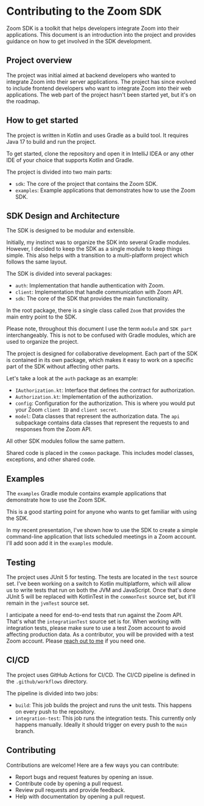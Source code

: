 # Contributing to the Zoom SDK
Zoom SDK is a toolkit that helps developers integrate Zoom into their applications. 
This document is an introduction into the project  and provides guidance on how to get involved in the SDK development.

## Project overview
The project was initial aimed at backend developers who wanted to integrate Zoom into their server applications.
The project has since evolved to include frontend developers who want to integrate Zoom into their web applications.
The web part of the project hasn't been started yet, but it's on the roadmap.

## How to get started
The project is written in Kotlin and uses Gradle as a build tool.
It requires Java 17 to build and run the project.

To get started, clone the repository and open it in IntelliJ IDEA or any 
other IDE of your choice that supports Kotlin and Gradle.

The project is divided into two main parts:
* `sdk`: The core of the project that contains the Zoom SDK.
* `examples`: Example applications that demonstrates how to use the Zoom SDK.

## SDK Design and Architecture
The SDK is designed to be modular and extensible.

Initially, my instinct was to organize the SDK into several Gradle modules.
However, I decided to keep the SDK as a single module to keep things simple.
This also helps with a transition to a multi-platform project which follows the same layout.

The SDK is divided into several packages:
* `auth`: Implementation that handle authentication with Zoom.
* `client`: Implementation that handle communication with Zoom API.
* `sdk`: The core of the SDK that provides the main functionality.

In the root package, there is a single class called `Zoom` that provides the main entry point to the SDK.

Please note, throughout this document I use the term `module` and `SDK part` interchangeably.
This is not to be confused with Gradle modules, which are used to organize the project.

The project is designed for collaborative development. Each part of the SDK 
is contained in its own package, which makes it easy to work on a specific part 
of the SDK without affecting other parts.

Let's take a look at the `auth` package as an example:
* `IAuthorization.kt`: Interface that defines the contract for authorization.
* `Authorization.kt`: Implementation of the authorization.
* `config`: Configuration for the authorization. This is where you would put your Zoom `client ID` and `client secret`.
* `model`: Data classes that represent the authorization data. The `api` subpackage contains data classes that represent the requests to and responses from the Zoom API.

All other SDK modules follow the same pattern.

Shared code is placed in the `common` package. This includes model classes, exceptions, and other shared code.

## Examples
The `examples` Gradle module contains example applications that demonstrate how to use the Zoom SDK.

This is a good starting point for anyone who wants to get familiar with using the SDK.

In my recent presentation, I've shown how to use the SDK to create a simple command-line application 
that lists scheduled meetings in a Zoom account. I'll add soon add it in the `examples` module.

## Testing
The project uses JUnit 5 for testing. The tests are located in the `test` source set.
I've been working on a switch to Kotlin multiplatform, which will allow us to write tests that run 
on both the JVM and JavaScript. Once that's done JUnit 5 will be replaced with KotlinTest in the `commonTest` source set,
but it'll remain in the `jvmTest` source set.

I anticipate a need for end-to-end tests that run against the Zoom API. That's what the `integrationTest` source set is for.
When working with integration tests, please make sure to use a test Zoom account to avoid affecting production data.
As a contributor, you will be provided with a test Zoom account. Please [reach out to me](https://www.linkedin.com/in/zezulatomas/) if you need one.

## CI/CD
The project uses GitHub Actions for CI/CD. The CI/CD pipeline is defined in the `.github/workflows` directory.

The pipeline is divided into two jobs:
* `build`: This job builds the project and runs the unit tests. This happens on every push to the repository.
* `integration-test`: This job runs the integration tests. This currently only happens manually. Ideally it should trigger on every push to the `main` branch.

## Contributing
Contributions are welcome! Here are a few ways you can contribute:
* Report bugs and request features by opening an issue.
* Contribute code by opening a pull request.
* Review pull requests and provide feedback.
* Help with documentation by opening a pull request.
